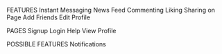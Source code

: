 FEATURES
Instant Messaging
News Feed
Commenting
Liking
Sharing on Page
Add Friends
Edit Profile


PAGES
Signup
Login
Help
View Profile


POSSIBLE FEATURES
Notifications
